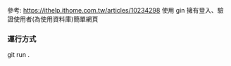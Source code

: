 參考: https://ithelp.ithome.com.tw/articles/10234298
使用 gin 擁有登入、驗證使用者(為使用資料庫)簡單網頁

### 運行方式
git run .